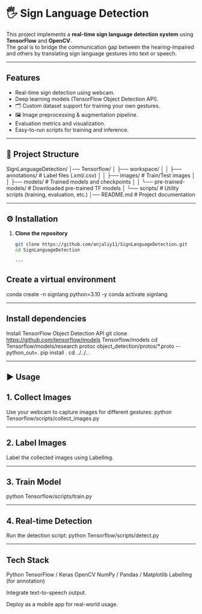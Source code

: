 # 🖐️ Sign Language Detection

This project implements a **real-time sign language detection system** using **TensorFlow** and **OpenCV**.  
The goal is to bridge the communication gap between the hearing-impaired and others by translating sign language gestures into text or speech.

---

##  Features
-  Real-time sign detection using webcam.
-  Deep learning models (TensorFlow Object Detection API).
- 🗂 Custom dataset support for training your own gestures.
- 🖼 Image preprocessing & augmentation pipeline.
-  Evaluation metrics and visualization.
-  Easy-to-run scripts for training and inference.

---

## 📂 Project Structure
SignLanguageDetection/
│── Tensorflow/
│ ├── workspace/
│ │ ├── annotations/ # Label files (.xml/.csv)
│ │ ├── images/ # Train/Test images
│ │ ├── models/ # Trained models and checkpoints
│ │ └── pre-trained-models/ # Downloaded pre-trained TF models
│ └── scripts/ # Utility scripts (training, evaluation, etc.)
│── README.md # Project documentation



---

## ⚙️ Installation

1. **Clone the repository**
   ```bash
   git clone https://github.com/anjaliy11/SignLanguageDetection.git
   cd SignLanguageDetection

   ---
## Create a virtual environment
conda create -n signlang python=3.10 -y
conda activate signlang

---
  ## Install dependencies
Install TensorFlow Object Detection API
git clone https://github.com/tensorflow/models Tensorflow/models
cd Tensorflow/models/research
protoc object_detection/protos/*.proto --python_out=.
pip install .
cd ../../..

---
## ▶️ Usage
## 1. Collect Images
Use your webcam to capture images for different gestures:
python Tensorflow/scripts/collect_images.py

---

## 2. Label Images
Label the collected images using LabelImg.

---

## 3. Train Model

python Tensorflow/scripts/train.py

---
## 4. Real-time Detection
Run the detection script:
python Tensorflow/scripts/detect.py



---
## Tech Stack
Python
TensorFlow / Keras
OpenCV
NumPy / Pandas / Matplotlib
LabelImg (for annotation)


Integrate text-to-speech output.

Deploy as a mobile app for real-world usage.



